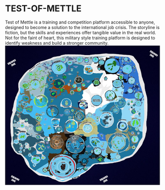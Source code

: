 # TEST-OF-METTLE
Test of Mettle is a training and competition platform accessible to anyone, designed to become a solution to the international job crisis.  The storyline is fiction, but the skills and experiences offer tangible value in the real world.  Not for the faint of heart, this military style training platform is designed to identify weakness and build a stronger community.    
![Test Your Mettle](https://github.com/ANCIENTBUILDER/TEST-OF-METTLE/blob/main/BIOSPHERE%20Map.JPG?raw=true)
